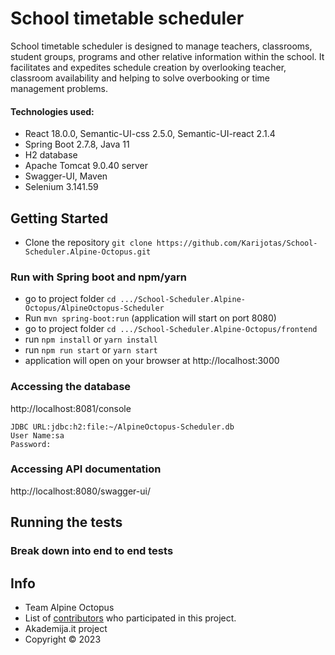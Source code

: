 # School timetable scheduler 

School timetable scheduler is designed to manage teachers, classrooms, student groups, programs and other relative information within the school. It facilitates and expedites schedule creation by overlooking teacher, classroom availability and helping to solve overbooking or time management problems.

#### Technologies used: 
- React 18.0.0, Semantic-UI-css 2.5.0, Semantic-UI-react 2.1.4
- Spring Boot 2.7.8, Java 11
- H2 database
- Apache Tomcat 9.0.40 server
- Swagger-UI, Maven
- Selenium 3.141.59

## Getting Started

- Clone the repository `git clone https://github.com/Karijotas/School-Scheduler.Alpine-Octopus.git`
  
### Run with Spring boot and npm/yarn

- go to project folder `cd .../School-Scheduler.Alpine-Octopus/AlpineOctopus-Scheduler`
- Run `mvn spring-boot:run` (application will start on port 8080)
- go to project folder `cd .../School-Scheduler.Alpine-Octopus/frontend`
- run `npm install` or `yarn install`
- run `npm run start` or `yarn start`
- application will open on your browser at http://localhost:3000
  
### Accessing the database

http://localhost:8081/console

```
JDBC URL:jdbc:h2:file:~/AlpineOctopus-Scheduler.db
User Name:sa
Password:

```

### Accessing API documentation

http://localhost:8080/swagger-ui/


## Running the tests


### Break down into end to end tests



## Info

- Team Alpine Octopus
- List of [contributors](https://github.com/Karijotas/School-Scheduler.Alpine-Octopus/graphs/contributors) who participated in this project.
- Akademija.it project
- Copyright ©️ 2023
